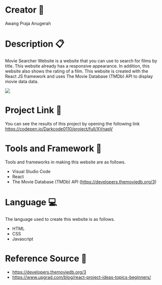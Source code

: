 # Creator :man:
Awang Praja Anugerah

# Description :clipboard:
Movie Searcher Website is a website that you can use to search for films by title. This website already has a responsive appearance. In addition, this website also shows the rating of a film. This website is created with the React JS framework and uses The Movie Database (TMDb) API to display movie data data.

![](website_searcher_demo.gif)

# Project Link :link:
You can see the results of this project by opening the following link https://codepen.io/Darkcode0110/project/full/XVnapV

# Tools and Framework :toolbox:
Tools and frameworks in making this website are as follows.
* Visual Studio Code
* React
* The Movie Database (TMDb) API (https://developers.themoviedb.org/3)

# Language :computer:
The language used to create this website is as follows.
* HTML
* CSS
* Javascript

# Reference Source :link:
* https://developers.themoviedb.org/3
* https://www.upgrad.com/blog/react-project-ideas-topics-beginners/
